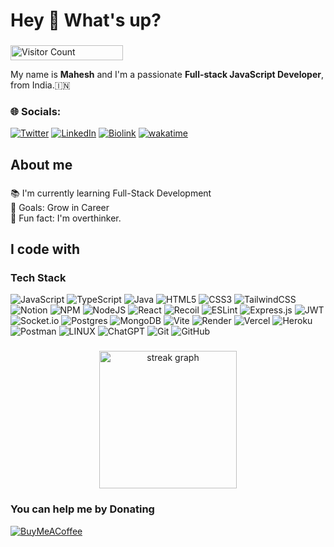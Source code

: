 <h1 align="left">Hey 👋 What's up?</h1>

###
<p align="start">
  <img src="https://profile-counter.glitch.me/{MaheshPawaar}/count.svg" alt="Visitor Count" width="180" height="24" />
</p>
<p align="left">My name is <b>Mahesh</b> and I'm a passionate <b>Full-stack JavaScript Developer</b>, from India.🇮🇳</p>

### 🌐 Socials:
[![Twitter](https://img.shields.io/badge/Twitter-1DA1F2?style=flat&logo=twitter&logoColor=white)](https://twitter.com/MaheshPawaar)  [![LinkedIn](https://img.shields.io/badge/LinkedIn-0077B5?style=flat&logo=linkedin&logoColor=white)](https://linkedin.com/in/MaheshPawaar) 
[![Biolink](https://img.shields.io/badge/Bio%20Link-000000?style=flat&logo=Bio-Link&logoColor=white)](https://maheshpawaar.bio.link/)
[![wakatime](https://wakatime.com/badge/user/018d0c20-d01b-4b19-acb9-8885339d3bbc.svg)](https://wakatime.com/@018d0c20-d01b-4b19-acb9-8885339d3bbc)

###

<h2 align="left">About me</h2>

###

<p align="left">📚 I'm currently learning Full-Stack Development<br>🎯 Goals: Grow in Career<br>🎲 Fun fact: I'm overthinker.</p>

###

<h2 align="left">I code with</h2>

### Tech Stack 
![JavaScript](https://img.shields.io/badge/javascript-%23323330.svg?style=flat&logo=javascript&logoColor=%23F7DF1E) 
![TypeScript](https://img.shields.io/badge/typescript-%23007ACC.svg?style=flat&logo=typescript&logoColor=white) 
![Java](https://img.shields.io/badge/java-%23ED8B00.svg?style=flat&logo=java&logoColor=white) 
![HTML5](https://img.shields.io/badge/html5-%23E34F26.svg?style=flat&logo=html5&logoColor=white)
![CSS3](https://img.shields.io/badge/css3-%231572B6.svg?style=flat&logo=css3&logoColor=white)
![TailwindCSS](https://img.shields.io/badge/tailwindcss-%2338B2AC.svg?style=flat&logo=tailwind-css&logoColor=white)
![Notion](https://img.shields.io/badge/Notion-%23000000.svg?style=flat&logo=notion&logoColor=white)
![NPM](https://img.shields.io/badge/NPM-%23000000.svg?style=flat&logo=npm&logoColor=white)
![NodeJS](https://img.shields.io/badge/node.js-6DA55F?style=flat&logo=node.js&logoColor=white)
![React](https://img.shields.io/badge/react-%2320232a.svg?style=flat&logo=react&logoColor=%2361DAFB) 
![Recoil](https://img.shields.io/badge/Recoil-3578E5.svg?style=flat&logo=Recoil&logoColor=white)
![ESLint](https://img.shields.io/badge/ESLint-4B3263?style=flat&logo=eslint&logoColor=white) 
![Express.js](https://img.shields.io/badge/express.js-%23404d59.svg?style=flat&logo=express&logoColor=%2361DAFB)
![JWT](https://img.shields.io/badge/JSON%20Web%20Tokens-000000.svg?style=flat&logo=JSON-Web-Tokens&logoColor=white)
![Socket.io](https://img.shields.io/badge/Socket.io-black?style=flat&logo=socket.io&badgeColor=010101)
![Postgres](https://img.shields.io/badge/postgres-%23316192.svg?style=flat&logo=postgresql&logoColor=white)
![MongoDB](https://img.shields.io/badge/MongoDB-%234ea94b.svg?style=flat&logo=mongodb&logoColor=white)
![Vite](https://img.shields.io/badge/Vite-646CFF.svg?style=flat&logo=Vite&logoColor=white)
![Render](https://img.shields.io/badge/Render-%46E3B7.svg?style=flat&logo=render&logoColor=white)
![Vercel](https://img.shields.io/badge/Vercel-black?style=flat&logo=Vercel&logoColor=white)
![Heroku](https://img.shields.io/badge/heroku-%23430098.svg?style=flat&logo=heroku&logoColor=white)
![Postman](https://img.shields.io/badge/Postman-FF6C37?style=flat&logo=postman&logoColor=white) 
![LINUX](https://img.shields.io/badge/Linux-FCC624?style=flat&logo=linux&logoColor=black)
![ChatGPT](https://img.shields.io/badge/chatGPT-74aa9c?style=flat&logo=openai&logoColor=white)
![Git](https://img.shields.io/badge/git-%23F05033.svg?style=flat&logo=git&logoColor=white)
![GitHub](https://img.shields.io/badge/github-%23121011.svg?style=flat&logo=github&logoColor=white)

###

<div align="center">
  <img src="https://streak-stats.demolab.com?user=maheshpawaar&locale=en&mode=daily&theme=dark&hide_border=false&border_radius=5&order=3" height="220" alt="streak graph"  />
</div>

### You can help me by Donating
  
  [![BuyMeACoffee](https://img.shields.io/badge/Buy%20Me%20A%20Coffee-FFDD00.svg?style=flat&logo=Buy-Me-A-Coffee&logoColor=black)](https://buymeacoffee.com/MaheshPawar) 

<!-- Proudly created with GPRM ( https://gprm.itsvg.in ) -->
